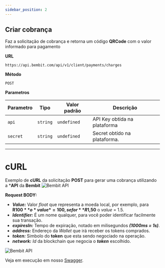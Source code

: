 ```yaml
---
sidebar_position: 2
---
```


## Criar cobrança

Faz a solicitação de cobrança e retorna um código **QRCode** com o valor informado para pagamento

**URL**
```
https://api.bembit.com/api/v1/client/payments/charges
``` 

**Método**

```
POST
```

  **Parametros**
  
  | Parametro | Tipo | Valor padrão | Descrição |
  | --------- | ---- | ------------ | --------- |
  | `api` | `string` | `undefined` | API Key obtída na plataforma |
  | `secret` | `string` | `undefined` | Secret obtído na plataforma. |


______________

# cURL

Exemplo de **cURL** da solicitação **POST** para gerar uma cobrança utilizando a ***API** da **Bembit**
![Bembit API](/img/bembit_api_charge_curl.png "cURL")

**Request BODY:**

- ***Value:*** Valor *float* que representa a moeda local, por exemplo, para **R$100** o *value* = 100, se for **R$1,50** o *value* = 1.5.
- ***Identifier:*** É um nome qualquer, para você poder identificar facilmente sua transação.
- ***expiresIn:*** Tempo de expiração, notado em milisegundos ***(1000ms = 1s)***.
- ***address:*** Endereço da *Wallet* que irá receber os tokens comprados.
- ***token:*** Simbolo do **token** que esta sendo negociado na operação.
- ***network:*** *Id* da blockchain que negocia o ***token*** escolhido.

![Bembit API](/img/bembit_api_charge_request.png "Request Body")

Veja em execução em nosso [Swagger](https://api.bembit.com/docs/#/BemPix/post_client_payments_charges).